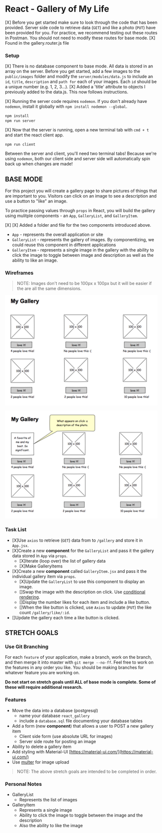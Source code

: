 # React - Gallery of My Life

[X] Before you get started make sure to look through the code that has been provided. Server side code to retrieve data (`GET`) and like a photo (`PUT`) have been provided for you. For practice, we recommend testing out these routes in Postman. You should not need to modify these routes for base mode.
[X] Found in the gallery.router.js file

### Setup

[X] There is no database component to base mode. All data is stored in an array on the server. Before you get started, add a few images to the `public/images` folder and modify the `server/modules/data.js` to include an `id`, `title`, `description` and `path for` each of your images. Each `id` should be a unique number (e.g. 1, 2, 3...).
[X] Added a 'title' attribute to objects I previously added to the data.js. This now follows instructions.

[X] Running the server code requires `nodemon`. If you don't already have `nodemon`, install it globally with `npm install nodemon --global`.

```
npm install
npm run server
```

[X] Now that the server is running, open a new terminal tab with `cmd + t` and start the react client app.

```
npm run client
```

Between the server and client, you'll need two terminal tabs! Because we're using `nodemon`, both our client side and server side will automatically spin back up when changes are made!

## BASE MODE

For this project you will create a gallery page to share pictures of things that are important to you. Visitors can click on an image to see a description and use a button to "like" an image. 

To practice passing values through `props` in React, you will build the gallery using mulitple components - an `App`, `GalleryList`, and `GalleryItem`.

[X] [X] Added a folder and file for the two components introduced above.

- `App` - represents the overall application or site 
- `GalleryList` - represents the gallery of images. By componentizing, we could reuse this component in different applications
- `GalleryItem` - represents a single image in the gallery with the ability to click the image to toggle between image and description as well as the ability to like an image.

### Wireframes

> NOTE: Images don't need to be 100px x 100px but it will be easier if the are all the same dimensions.

![mockup one](wireframes/first-mockup.png)

![mockup two](wireframes/second-mockup.png)

### Task List
- [X]Use `axios` to retrieve (`GET`) data from to `/gallery` and store it in `App.jsx`.
- [X]Create a new **component** for the `GalleryList` and pass it the gallery data stored in `App` via `props`.
   - [X]Iterate (loop over) the list of gallery data
   - [X]Make GalleryItems
- [X]Create a new **component** called `GalleryItem.jsx` and pass it the individual gallery item via `props`. 
   - [X]Update the `GalleryList` to use this component to display an image.
   - []Swap the image with the description on click. Use [conditional rendering](https://reactjs.org/docs/conditional-rendering.html).
   - []Display the number likes for each item and include a like button.
   - []When the like button is clicked, use `Axios` to update (`PUT`) the like count `/gallery/like/:id`.
- []Update the gallery each time a like button is clicked.



## STRETCH GOALS

### Use Git Branching

For each `feature` of your application, make a branch, work on the branch, and then merge it into master with `git merge --no-ff`. Feel free to work on the features in any order you like. You should be making branches for whatever feature you are working on.

**Do not start on stretch goals until ALL of base mode is complete. Some of these will require additional research.**

### Features

- Move the data into a database (postgresql)
    - name your database `react_gallery`
    - include a `database.sql` file documenting your database tables
- Add a form (new **component**) that allows a user to POST a new gallery item
  - Client side form (use absolute URL for images)
  - Server side route for posting an image
- Ability to delete a gallery item
- Add styling with Material-UI [https://material-ui.com/](https://material-ui.com/)
- Use [multer](https://github.com/expressjs/multer) for image upload 

> NOTE: The above stretch goals are intended to be completed in order.



### Personal Notes

- GalleryList
    - Represents the list of images
- GalleryItem
    - Represents a single image
    - Ability to click the image to toggle between the image and the description 
    - Also the ability to like the image